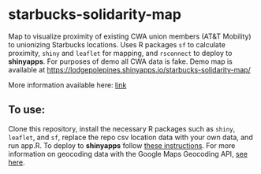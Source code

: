 # starbucks-solidarity-map

Map to visualize proximity of existing CWA union members (AT&T Mobility) to unionizing Starbucks locations. Uses R packages `sf` to calculate proximity, `shiny` and `leaflet` for mapping, and `rsconnect` to deploy to **shinyapps**. For purposes of demo all CWA data is fake. Demo map is available at https://lodgepolepines.shinyapps.io/starbucks-solidarity-map/

More information available here: [link](https://docs.google.com/presentation/d/1FN4ok-iPdDFvUFGlbDQari5CbZ15lxX_p4kvZ0sVY-w/edit#slide=id.ge9090756a_1_58)

## To use:

Clone this repository, install the necessary R packages such as `shiny`, `leaflet`, and `sf`, replace the repo csv location data with your own data, and run app.R. To deploy to **shinyapps** follow [these instructions](https://shiny.rstudio.com/articles/shinyapps.html). For more information on geocoding data with the Google Maps Geocoding API, [see here](https://www.shanelynn.ie/massive-geocoding-with-r-and-google-maps/).
